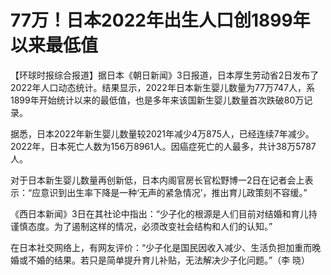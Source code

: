 

# 77万！日本2022年出生人口创1899年以来最低值

【环球时报综合报道】据日本《朝日新闻》3日报道，日本厚生劳动省2日发布了2022年人口动态统计。结果显示，2022年日本新生婴儿数量为77万747人，系1899年开始统计以来的最低值，也是多年来该国新生婴儿数量首次跌破80万记录。

据悉，日本2022年新生婴儿数量较2021年减少4万875人，已经连续7年减少。2022年，日本死亡人数为156万8961人。因癌症死亡的人最多，共计38万5787人。

对于日本新生婴儿数量再创新低，日本内阁官房长官松野博一2日在记者会上表示：“应意识到出生率下降是一种‘无声的紧急情况’，推出育儿政策刻不容缓。”

《西日本新闻》3日在其社论中指出：“少子化的根源是人们目前对结婚和育儿持谨慎态度。为了遏制这样的情况，必须改变社会结构和人们的认知。”

在日本社交网络上，有网友评价：“少子化是国民因收入减少、生活负担加重而晚婚或不婚的结果。若只是简单提升育儿补贴，无法解决少子化问题。”（李 晓）

